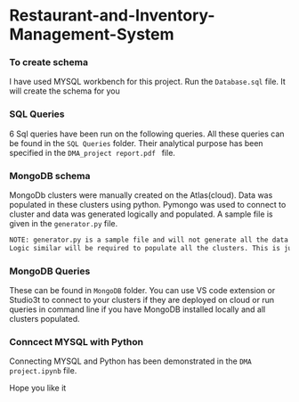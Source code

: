 # Restaurant-and-Inventory-Management-System

### To create schema
I have used MYSQL workbench for this project. Run the `Database.sql` file. It will create the schema for you

### SQL Queries
6 Sql queries have been run on the following queries. All these queries can be found in the `SQL Queries` folder. Their analytical purpose has been specified in the `DMA_project report.pdf ` file.

### MongoDB schema
MongoDb clusters were manually created on the Atlas(cloud). Data was populated in these clusters using python. Pymongo was used to connect to cluster and data was generated logically and populated. A sample file is given in the `generator.py` file.<br>
```sh
NOTE: generator.py is a sample file and will not generate all the data in the mongoDB clusters.
Logic similar will be required to populate all the clusters. This is just a SAMPLE file
```

### MongoDB Queries
These can be found in `MongoDB` folder. You can use VS code extension or Studio3t to connect to your clusters if they are deployed on cloud or run queries in command line if you have MongoDB installed locally and all clusters populated.

### Conncect MYSQL with Python 
Connecting MYSQL and Python has been demonstrated in the `DMA project.ipynb` file.



Hope you like it
